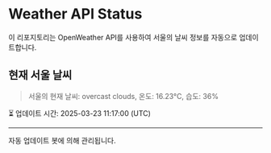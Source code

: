 
# Weather API Status

이 리포지토리는 OpenWeather API를 사용하여 서울의 날씨 정보를 자동으로 업데이트합니다.

## 현재 서울 날씨
> 서울의 현재 날씨: overcast clouds, 온도: 16.23°C, 습도: 36%

⏳ 업데이트 시간: 2025-03-23 11:17:00 (UTC)

---
자동 업데이트 봇에 의해 관리됩니다.
